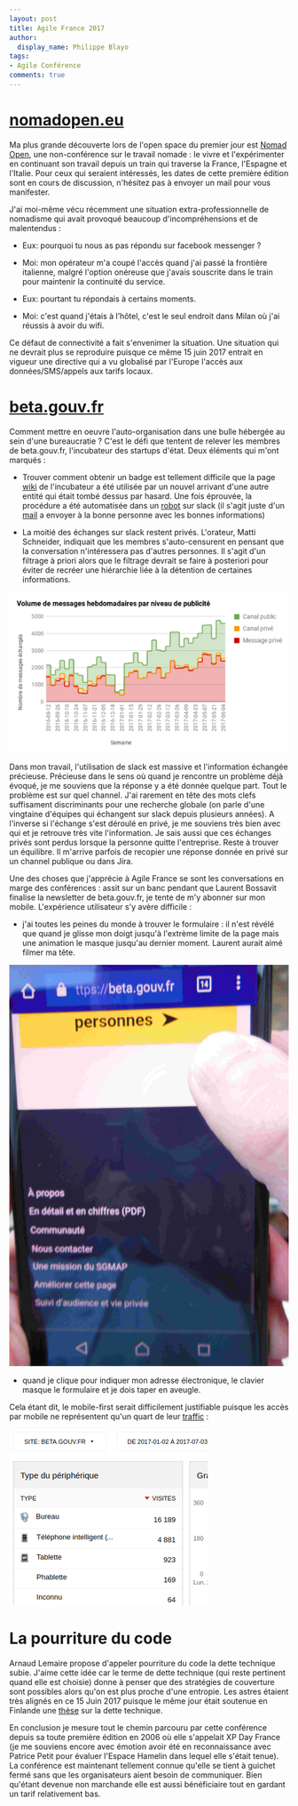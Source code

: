 ```yaml
---
layout: post
title: Agile France 2017
author:
  display_name: Philippe Blayo
tags:
- Agile Conférence
comments: true
---
```



# [nomadopen.eu](http://nomadopen.eu)

Ma plus grande découverte lors de l'open space du premier jour est [Nomad Open](http://nomadopen.eu), une non-conférence sur le travail nomade : le vivre et l'expérimenter en continuant son travail depuis un train qui traverse la France, l'Espagne et l'Italie. Pour ceux qui seraient intéressés, les dates de cette première édition sont en cours de discussion, n'hésitez pas à envoyer un mail pour vous manifester.

J'ai moi-même vécu récemment une situation extra-professionnelle de nomadisme qui avait provoqué beaucoup d'incompréhensions et de malentendus :

- Eux: pourquoi tu nous as pas répondu sur facebook messenger ?

- Moi: mon opérateur m'a coupé l'accès quand j'ai passé la frontière italienne, malgré l'option onéreuse que j'avais souscrite dans le train pour maintenir la continuité du service.

- Eux: pourtant tu répondais à certains moments.

- Moi: c'est quand j'étais à l’hôtel, c'est le seul endroit dans Milan où j'ai réussis à avoir du wifi.


Ce défaut de connectivité a fait s'envenimer la situation.
Une situation qui ne devrait plus se reproduire puisque ce même 15 juin 2017 entrait en vigueur une directive qui a vu globalisé par l'Europe l'accès aux données/SMS/appels aux tarifs locaux.



# [beta.gouv.fr](http://beta.gouv.fr)

Comment mettre en oeuvre l'auto-organisation dans une bulle hébergée au sein d'une bureaucratie ? C'est le défi que tentent de relever les membres de beta.gouv.fr, l'incubateur des startups d'état. Deux éléments qui m'ont marqués :

- Trouver comment obtenir un badge est tellement difficile que la page [wiki](https://github.com/sgmap/beta.gouv.fr/wiki/Bienvenue#badge) de l'incubateur a été utilisée par un nouvel arrivant d'une autre entité qui était tombé dessus par hasard. Une fois éprouvée, la procédure a été automatisée dans un [robot](https://github.com/sgmap/betaGouvBot/blob/master/lib/betagouvbot/badge_request.rb) sur slack (il s'agit juste d'un [mail](https://github.com/sgmap/betaGouvBot/blob/master/data/mail_badge.md) a envoyer à la bonne personne avec les bonnes informations)

- La moitié des échanges sur slack restent privés. L'orateur, Matti Schneider, indiquait que les membres s'auto-censurent en pensant que la conversation n'intéressera pas d'autres personnes. Il s'agit d'un filtrage à priori alors que le filtrage devrait se faire à posteriori pour éviter de recréer une hiérarchie liée à la détention de certaines informations.

![Usage des canaux privés et public chez beta.gouv.fr](/images/slack-beta-gouv-fr.png)


Dans mon travail, l'utilisation de slack est massive et l'information échangée précieuse. Précieuse dans le sens où quand je rencontre un problème déjà évoqué, je me souviens que la réponse y a été donnée quelque part. Tout le problème est sur quel channel. J'ai rarement en tête des mots clefs suffisament discriminants pour une recherche globale (on parle d'une vingtaine d'équipes qui échangent sur slack depuis plusieurs années). A l'inverse si l'échange s'est déroulé en privé, je me souviens très bien avec qui et je retrouve très vite l'information. Je sais aussi que ces échanges privés sont perdus lorsque la personne quitte l'entreprise. Reste à trouver un équilibre. Il m'arrive parfois de recopier une réponse donnée en privé sur un channel publique ou dans Jira.


Une des choses que j'apprécie à Agile France se sont les conversations en marge des conférences : assit sur un banc pendant que Laurent Bossavit finalise la newsletter de beta.gouv.fr, je tente de m'y abonner sur mon mobile. L'expérience utilisateur s'y avère difficile :

- j'ai toutes les peines du monde à trouver le formulaire : il n'est révélé que quand je glisse mon doigt jusqu'à l'extrème limite de la page mais une animation le masque jusqu'au dernier moment. Laurent aurait aimé filmer ma tête.

![Je tente de trouver le formulaire pour m'abonner à la newletter](/images/beta_gouv_fr_newletter.jpg)

- quand je clique pour indiquer mon adresse électronique, le clavier masque le formulaire et je dois taper en aveugle.

Cela étant dit, le mobile-first serait difficilement justifiable puisque les accès par mobile ne représentent qu'un quart de leur [traffic](http://stats.data.gouv.fr/index.php?module=CoreHome&action=index&idSite=21&period=range&date=previous30#?module=Dashboard&action=embeddedIndex&idSite=21&period=range&date=previous30&idDashboard=1) :

![Part des terminaux mobiles dans le traffic 2017 de beta.gouv.fr](/images/beta_gouv_fr_traffic.png)

# La pourriture du code

Arnaud Lemaire propose d'appeler pourriture du code la dette technique subie. J'aime cette idée car le terme de dette technique (qui reste pertinent quand elle est choisie) donne à penser que des stratégies de couverture sont possibles alors qu'on est plus proche d'une entropie. Les astres étaient très alignés en ce 15 Juin 2017 puisque le même jour était soutenue en Finlande une [thèse](http://www.doria.fi/bitstream/handle/10024/136260/Jesse%20Yli-Huumo%20A4.pdf) sur la dette technique.


En conclusion je mesure tout le chemin parcouru par cette conférence depuis sa toute première édition en 2006 où elle s'appelait XP Day France (je me souviens encore avec émotion avoir été en reconnaissance avec Patrice Petit pour évaluer l'Espace Hamelin dans lequel elle s'était tenue). La conférence est maintenant tellement connue qu'elle se tient à guichet fermé sans que les organisateurs aient besoin de communiquer. Bien qu'étant devenue non marchande elle est aussi bénéficiaire tout en gardant un tarif relativement bas.
